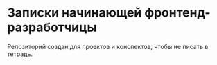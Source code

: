 # Записки начинающей фронтенд-разработчицы

Репозиторий создан для проектов и конспектов, чтобы не писать в тетрадь.
